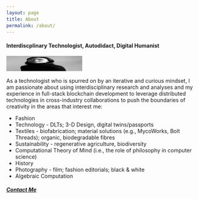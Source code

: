 ```yaml
---
layout: page
title: About
permalink: /about/
---
```


<h4>Interdiscplinary Technologist, Autodidact, Digital Humanist</h4>
<img src="/assets/images/9.jpg" alt="headshot" width="200" height="40"/>
<p>As a technologist who is spurred on by an iterative and curious mindset, I am passionate about using interdisciplinary research and analyses and my experience in full-stack blockchain development to leverage distributed technologies in cross-industry collaborations to push the boundaries of creativity in the areas that interest me:</p>

<ul>
    <li>Fashion</li>
    <li>Technology - DLTs; 3-D Design, digital twins/passports</li>
    <li>Textiles - biofabrication; material solutions (e.g., MycoWorks, Bolt Threads); organic, biodegradable fibres</li>
    <li>Sustainability - regenerative agriculture, biodiversity</li>
    <li>Computational Theory of Mind (i.e., the role of philosophy in computer science)</li>
    <li>History</li>
    <li>Photography - film; fashion editorials; black & white</li>
    <li>Algebraic Computation</li>
</ul>

<h5>
<a href="mailto: ipjessica9@gmail.com">Contact Me</a>
</h5>
